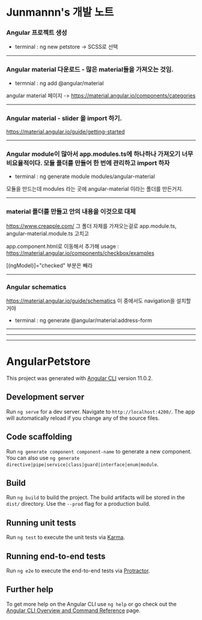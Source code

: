 # Junmannn's 개발 노트
### Angular 프로젝트 생성
* terminal : ng new petstore
-> SCSS로 선택
***
### Angular material 다운로드 - 많은 material들을 가져오는 것임.
* termnial : ng add @angular/material

angular material 페이지 -> https://material.angular.io/components/categories  
***

### Angular material - slider 을 import 하기.  
https://material.angular.io/guide/getting-started
***

### Angular module이 많아서 app.modules.ts에 하나하나 가져오기 너무 비요율적이다. 모듈 폴더를 만들어 한 번에 관리하고 import 하자
* terminal : ng generate module modules/angular-material

모듈을 만드는데 modules 라는 곳에 angular-material 이라는 폴더를 만든거지.
***

### material 폴더를 만들고 안의 내용을 이것으로 대체
https://www.creapple.com/
그 폴더 자체를 가져오는걸로 app.module.ts, angular-material.module.ts 고치고 

app.component.html로 이동해서 추가해
usage : https://material.angular.io/components/checkbox/examples

[(ngModel)]="checked" 부분은 빼라
***

### Angular schematics
https://material.angular.io/guide/schematics
이 중에서도 navigation을 설치할거야
* terminal : ng generate @angular/material:address-form <component-name>



***




***




***






# AngularPetstore

This project was generated with [Angular CLI](https://github.com/angular/angular-cli) version 11.0.2.

## Development server

Run `ng serve` for a dev server. Navigate to `http://localhost:4200/`. The app will automatically reload if you change any of the source files.

## Code scaffolding

Run `ng generate component component-name` to generate a new component. You can also use `ng generate directive|pipe|service|class|guard|interface|enum|module`.

## Build

Run `ng build` to build the project. The build artifacts will be stored in the `dist/` directory. Use the `--prod` flag for a production build.

## Running unit tests

Run `ng test` to execute the unit tests via [Karma](https://karma-runner.github.io).

## Running end-to-end tests

Run `ng e2e` to execute the end-to-end tests via [Protractor](http://www.protractortest.org/).

## Further help

To get more help on the Angular CLI use `ng help` or go check out the [Angular CLI Overview and Command Reference](https://angular.io/cli) page.


